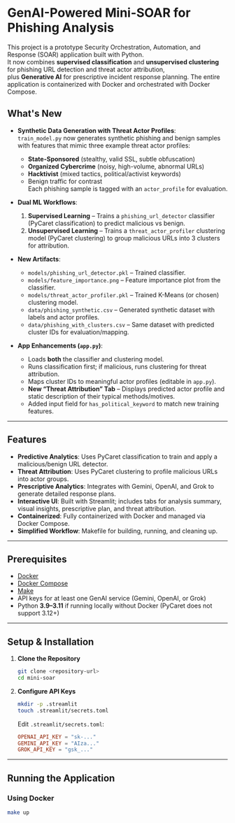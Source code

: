 # GenAI-Powered Mini-SOAR for Phishing Analysis

This project is a prototype Security Orchestration, Automation, and Response (SOAR) application built with Python.  
It now combines **supervised classification** and **unsupervised clustering** for phishing URL detection and threat actor attribution,  
plus **Generative AI** for prescriptive incident response planning. The entire application is containerized with Docker and orchestrated with Docker Compose.

## What's New

- **Synthetic Data Generation with Threat Actor Profiles**:  
  `train_model.py` now generates synthetic phishing and benign samples with features that mimic three example threat actor profiles:
  - **State-Sponsored** (stealthy, valid SSL, subtle obfuscation)
  - **Organized Cybercrime** (noisy, high-volume, abnormal URLs)
  - **Hacktivist** (mixed tactics, political/activist keywords)
  - Benign traffic for contrast  
  Each phishing sample is tagged with an `actor_profile` for evaluation.

- **Dual ML Workflows**:
  1. **Supervised Learning** – Trains a `phishing_url_detector` classifier (PyCaret classification) to predict malicious vs benign.
  2. **Unsupervised Learning** – Trains a `threat_actor_profiler` clustering model (PyCaret clustering) to group malicious URLs into 3 clusters for attribution.

- **New Artifacts**:
  - `models/phishing_url_detector.pkl` – Trained classifier.
  - `models/feature_importance.png` – Feature importance plot from the classifier.
  - `models/threat_actor_profiler.pkl` – Trained K-Means (or chosen) clustering model.
  - `data/phishing_synthetic.csv` – Generated synthetic dataset with labels and actor profiles.
  - `data/phishing_with_clusters.csv` – Same dataset with predicted cluster IDs for evaluation/mapping.

- **App Enhancements (`app.py`)**:
  - Loads **both** the classifier and clustering model.
  - Runs classification first; if malicious, runs clustering for threat attribution.
  - Maps cluster IDs to meaningful actor profiles (editable in `app.py`).
  - **New “Threat Attribution” Tab** – Displays predicted actor profile and static description of their typical methods/motives.
  - Added input field for `has_political_keyword` to match new training features.

---

## Features

- **Predictive Analytics**: Uses PyCaret classification to train and apply a malicious/benign URL detector.
- **Threat Attribution**: Uses PyCaret clustering to profile malicious URLs into actor groups.
- **Prescriptive Analytics**: Integrates with Gemini, OpenAI, and Grok to generate detailed response plans.
- **Interactive UI**: Built with Streamlit; includes tabs for analysis summary, visual insights, prescriptive plan, and threat attribution.
- **Containerized**: Fully containerized with Docker and managed via Docker Compose.
- **Simplified Workflow**: Makefile for building, running, and cleaning up.

---

## Prerequisites

- [Docker](https://www.docker.com/get-started)
- [Docker Compose](https://docs.docker.com/compose/install/)
- [Make](https://www.gnu.org/software/make/)
- API keys for at least one GenAI service (Gemini, OpenAI, or Grok)
- Python **3.9–3.11** if running locally without Docker (PyCaret does not support 3.12+)

---

## Setup & Installation

1. **Clone the Repository**
    ```bash
    git clone <repository-url>
    cd mini-soar
    ```

2. **Configure API Keys**
    ```bash
    mkdir -p .streamlit
    touch .streamlit/secrets.toml
    ```
    Edit `.streamlit/secrets.toml`:
    ```toml
    OPENAI_API_KEY = "sk-..."
    GEMINI_API_KEY = "AIza..."
    GROK_API_KEY = "gsk_..."
    ```

---

## Running the Application

### Using Docker
```bash
make up
